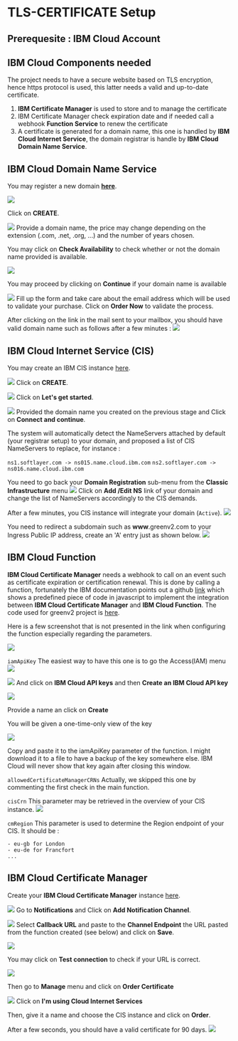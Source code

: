 # TLS-CERTIFICATE Setup

## Prerequesite : IBM Cloud Account

## IBM Cloud Components needed
The project needs to have a secure website based on TLS encryption, hence https protocol is used, this latter needs a valid and up-to-date certificate.


1. **IBM Certificate Manager** is used to store and to manage the certificate
2. IBM Certificate Manager check expiration date and if needed call a webhook **Function Service** to renew the certificate
3. A certificate is generated for a domain name, this one is handled by **IBM Cloud Internet Service**, the domain registrar is handle by **IBM Cloud Domain Name Service**.

## IBM Cloud Domain Name Service
You may register a new domain [**here**](https://cloud.ibm.com/catalog/infrastructure/domain_registration).

![](img/domainname1.png)

Click on **CREATE**.

![](img/domainname2.png)
Provide a domain name, the price may change depending on the extension (.com, .net, .org, ...) and the number of years chosen.

You may click on **Check Availability** to check whether or not the domain name provided is available.

![](img/domainname3.png)

You may proceed by clicking on **Continue** if your domain name is available


![](img/domainname4.png)
Fill up the form and take care about the email address which will be used to validate your purchase.
Click on **Order Now** to validate the process.

After clicking on the link in the mail sent to your mailbox, you should have valid domain name such as follows after a few minutes :
![](img/domainname5.png)

## IBM Cloud Internet Service (CIS)
You may create an IBM CIS instance [here](https://cloud.ibm.com/catalog/services/internet-services).

![](img/CIS1.png)
Click on **CREATE**.

![](img/CIS2.png)
Click on **Let's get started**.

![](img/CIS3.png)
Provided the domain name you created on the previous stage and Click on **Connect and continue**.

The system will automatically detect the NameServers attached by default (your registrar setup) to your domain, and proposed a list of CIS NameServers to replace, for instance :

`ns1.softlayer.com -> ns015.name.cloud.ibm.com`
`ns2.softlayer.com -> ns016.name.cloud.ibm.com`

You need to go back your **Domain Registration** sub-menu from the **Classic Infrastructure** menu
![](img/domainname6.png)
Click on **Add /Edit NS** link of your domain and change the list of NameServers accordingly to the CIS demands.

After a few minutes, you CIS instance will integrate your domain (`Active`).
![](img/CIS4.png)

You need to redirect a subdomain such as **www**.greenv2.com to your Ingress Public IP address, create an 'A' entry just as shown below.
![](img/CIS5.png)

## IBM Cloud Function
**IBM Cloud Certificate Manager** needs a webhook to call on an event such as certificate expiration or certification renewal. This is done by calling a function, fortunately the IBM documentation points out a github [link](https://github.com/ibm-cloud-security/certificate-manager-domain-validation-cloud-function-sample) which shows a predefined piece of code in javascript to implement the integration between **IBM Cloud Certificate Manager** and **IBM Cloud Function**.
The code used for greenv2 project is [here](../code/function/main.js).

Here is a few screenshot that is not presented in the link when configuring the function especially regarding the parameters.

![](img/Func1.png)

`iamApiKey`
The easiest way to have this one is to go the Access(IAM) menu
![](img/Func2.png)



![](img/Func3.png)
And click on **IBM Cloud API keys** and then **Create an IBM Cloud API key**

![](img/Func4.png)

Provide a name an click on **Create**

You will be given a one-time-only view of the key

![](img/Func5.png)

Copy and paste it to the iamApiKey parameter of the function.
I might download it to a file to have a backup of the key somewhere else.
IBM Cloud will never show that key again after closing this window.


`allowedCertificateManagerCRNs`
Actually, we skipped this one by commenting the first check in the main function.

`cisCrn`
This parameter may be retrieved in the overview of your CIS instance.
![](img/Func6.png)


`cmRegion`
This parameter is used to determine the Region endpoint of your CIS.
It should be :

	- eu-gb for London
	- eu-de for Francfort
	... 


## IBM Cloud Certificate Manager
Create your **IBM Cloud Certificate Manager** instance [here](https://cloud.ibm.com/catalog/services/certificate-manager).
 
![](img/CMS1.png)
Go to **Notifications** and Click on **Add Notification Channel**.


![](img/CMS2.png)
Select **Callback URL** and paste to the **Channel Endpoint** the URL pasted from the function created (see below) and click on **Save**.

![](img/CMS3.png)

You may click on **Test connection** to check if your URL is correct.

![](img/CMS4.png)

Then go to **Manage** menu and click on **Order Certificate**

![](img/CMS5.png)
Click on **I'm using Cloud Internet Services**

Then, give it a name and choose the CIS instance and click on **Order**.

After a few seconds, you should have a valid certificate for 90 days.
![](img/CMS6.png)

